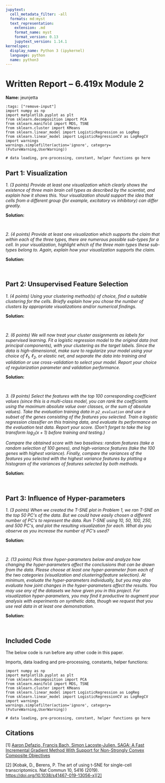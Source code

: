 ```yaml
---
jupytext:
  cell_metadata_filter: -all
  formats: md:myst
  text_representation:
    extension: .md
    format_name: myst
    format_version: 0.13
    jupytext_version: 1.14.1
kernelspec:
  display_name: Python 3 (ipykernel)
  language: python
  name: python3
---
```


# Written Report – 6.419x Module 2

<div class="author"><b>Name:</b> jeunjetta</div>

```{code-cell}
:tags: ["remove-input"]
import numpy as np
import matplotlib.pyplot as plt
from sklearn.decomposition import PCA
from sklearn.manifold import MDS, TSNE
from sklearn.cluster import KMeans
from sklearn.linear_model import LogisticRegression as LogReg
from sklearn.linear_model import LogisticRegressionCV as LogRegCV
import warnings
warnings.simplefilter(action='ignore', category=(FutureWarning,UserWarning))

# data loading, pre-processing, constant, helper functions go here
```

## Part 1: Visualization

*1. (3 points) Provide at least one visualization which clearly shows the existence of three main brain cell types as described by the scientist, and explain how it shows this. Your visualization should support the idea that cells from a different group (for example, excitatory vs inhibitory) can differ greatly.*

**Solution:**


<br>

*2. (4 points) Provide at least one visualization which supports the claim that within each of the three types, there are numerous possible sub-types for a cell. In your visualization, highlight which of the three main types these sub-types belong to. Again, explain how your visualization supports the claim.*

**Solution:**


<br>

## Part 2: Unsupervised Feature Selection

*1. (4 points) Using your clustering method(s) of choice, find a suitable clustering for the cells. Briefly explain how you chose the number of clusters by appropriate visualizations and/or numerical findings.*

**Solution:**


<br>

*2. (6 points) We will now treat your cluster assignments as labels for supervised learning. Fit a logistic regression model to the original data (not principal components), with your clustering as the target labels. Since the data is high-dimensional, make sure to regularize your model using your choice of $\ell_1$, $\ell_2$, or elastic net, and separate the data into training and validation or use cross-validation to select your model. Report your choice of regularization parameter and validation performance.*

**Solution:**


<br>

*3. (9 points) Select the features with the top 100 corresponding coefficient values (since this is a multi-class model, you can rank the coefficients using the maximum absolute value over classes, or the sum of absolute values). Take the evaluation training data in `p2_evaluation` and use a subset of the genes consisting of the features you selected. Train a logistic regression classifier on this training data, and evaluate its performance on the evaluation test data. Report your score. (Don't forget to take the log transform $\log_2(x+1)$ before training and testing.)*

*Compare the obtained score with two baselines: random features (take a random selection of 100 genes), and high-variance features (take the 100 genes with highest variance). Finally, compare the variances of the features you selected with the highest variance features by plotting a histogram of the variances of features selected by both methods.*

**Solution:**


<br>

## Part 3: Influence of Hyper-parameters

*1. (3 points) When we created the T-SNE plot in Problem 1, we ran T-SNE on the top 50 PC's of the data. But we could have easily chosen a different number of PC's to represent the data. Run T-SNE using 10, 50, 100, 250, and 500 PC's, and plot the resulting visualization for each. What do you observe as you increase the number of PC's used?*

**Solution:**


<br>

*2. (13 points) Pick three hyper-parameters below and analyze how changing the hyper-parameters affect the conclusions that can be drawn from the data. Please choose at least one hyper-parameter from each of the two categories (visualization and clustering/feature selection). At minimum, evaluate the hyper-parameters individually, but you may also evaluate how joint changes in the hyper-parameters affect the results. You may use any of the datasets we have given you in this project. For visualization hyper-parameters, you may find it productive to augment your analysis with experiments on synthetic data, though we request that you use real data in at least one demonstration.*

**Solution:**


<br>


## Included Code

The below code is run before any other code in this paper.

Imports, data loading and pre-processing, constants, helper functions:

```
import numpy as np
import matplotlib.pyplot as plt
from sklearn.decomposition import PCA
from sklearn.manifold import MDS, TSNE
from sklearn.cluster import KMeans
from sklearn.linear_model import LogisticRegression as LogReg
from sklearn.linear_model import LogisticRegressionCV as LogRegCV
import warnings
warnings.simplefilter(action='ignore', category=(FutureWarning,UserWarning))

# data loading, pre-processing, constant, helper functions go here
```

## Citations

\[1] [Aaron Defazio, Francis Bach, Simon Lacoste-Julien. SAGA: A Fast Incremental Gradient Method With Support for Non-Strongly Convex Composite Objectives][1]

\[2] [Kobak, D., Berens, P. The art of using t-SNE for single-cell transcriptomics. Nat Commun 10, 5416 (2019). https://doi.org/10.1038/s41467-019-13056-x][2]

 [1]: https://www.di.ens.fr/~fbach/Defazio_NIPS2014.pdf
 [2]: https://doi.org/10.1038/s41467-019-13056-x
